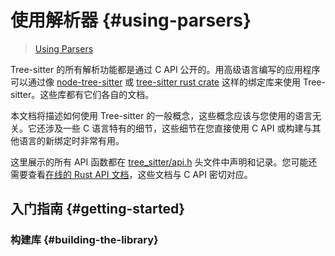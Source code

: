 # 使用解析器 {#using-parsers}

> [Using Parsers](https://tree-sitter.github.io/tree-sitter/using-parsers)

Tree-sitter 的所有解析功能都是通过 C API 公开的。用高级语言编写的应用程序可以通过像 [node-tree-sitter](https://github.com/tree-sitter/node-tree-sitter) 或 [tree-sitter rust crate](https://github.com/tree-sitter/tree-sitter/tree/master/lib/binding_rust) 这样的绑定库来使用 Tree-sitter。这些库都有它们各自的文档。

本文档将描述如何使用 Tree-sitter 的一般概念，这些概念应该与您使用的语言无关。它还涉及一些 C 语言特有的细节，这些细节在您直接使用 C API 或构建与其他语言的新绑定时非常有用。

这里展示的所有 API 函数都在 [tree_sitter/api.h](https://github.com/tree-sitter/tree-sitter/blob/master/lib/include/tree_sitter/api.h) 头文件中声明和记录。您可能还需要查看[在线的 Rust API 文档](https://docs.rs/tree-sitter)，这些文档与 C API 密切对应。

## 入门指南 {#getting-started}

### 构建库 {#building-the-library}
